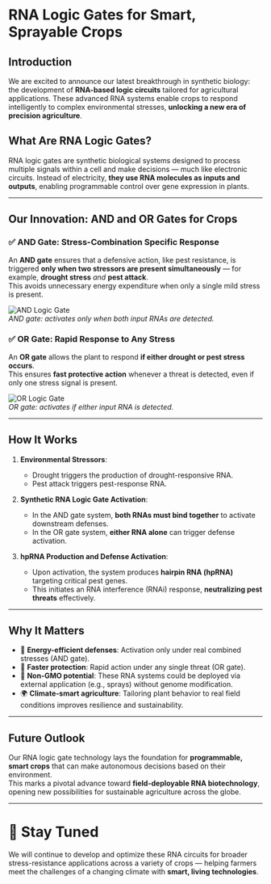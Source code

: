 # RNA Logic Gates for Smart, Sprayable Crops

## Introduction

We are excited to announce our latest breakthrough in synthetic biology: the development of **RNA-based logic circuits** tailored for agricultural applications. These advanced RNA systems enable crops to respond intelligently to complex environmental stresses, **unlocking a new era of precision agriculture**.

## What Are RNA Logic Gates?

RNA logic gates are synthetic biological systems designed to process multiple signals within a cell and make decisions — much like electronic circuits. Instead of electricity, **they use RNA molecules as inputs and outputs**, enabling programmable control over gene expression in plants.

---

## Our Innovation: AND and OR Gates for Crops

### ✅ AND Gate: Stress-Combination Specific Response

An **AND gate** ensures that a defensive action, like pest resistance, is triggered **only when two stressors are present simultaneously** — for example, **drought stress** *and* **pest attack**.  
This avoids unnecessary energy expenditure when only a single mild stress is present.

![AND Logic Gate](news-images/logic-gate-and.png)  
*AND gate: activates only when both input RNAs are detected.*

### ✅ OR Gate: Rapid Response to Any Stress

An **OR gate** allows the plant to respond **if either drought or pest stress occurs**.  
This ensures **fast protective action** whenever a threat is detected, even if only one stress signal is present.

![OR Logic Gate](news-images/logic-gate-or.png)  
*OR gate: activates if either input RNA is detected.*

---

## How It Works

1. **Environmental Stressors**:  
   - Drought triggers the production of drought-responsive RNA.  
   - Pest attack triggers pest-response RNA.
   
2. **Synthetic RNA Logic Gate Activation**:  
   - In the AND gate system, **both RNAs must bind together** to activate downstream defenses.  
   - In the OR gate system, **either RNA alone** can trigger defense activation.

3. **hpRNA Production and Defense Activation**:  
   - Upon activation, the system produces **hairpin RNA (hpRNA)** targeting critical pest genes.  
   - This initiates an RNA interference (RNAi) response, **neutralizing pest threats** effectively.

---

## Why It Matters

- 🌱 **Energy-efficient defenses**: Activation only under real combined stresses (AND gate).
- 🚀 **Faster protection**: Rapid action under any single threat (OR gate).
- 🧬 **Non-GMO potential**: These RNA systems could be deployed via external application (e.g., sprays) without genome modification.
- 🌍 **Climate-smart agriculture**: Tailoring plant behavior to real field conditions improves resilience and sustainability.

---

## Future Outlook

Our RNA logic gate technology lays the foundation for **programmable, smart crops** that can make autonomous decisions based on their environment.  
This marks a pivotal advance toward **field-deployable RNA biotechnology**, opening new possibilities for sustainable agriculture across the globe.

---

# 📢 Stay Tuned

We will continue to develop and optimize these RNA circuits for broader stress-resistance applications across a variety of crops — helping farmers meet the challenges of a changing climate with **smart, living technologies**.

